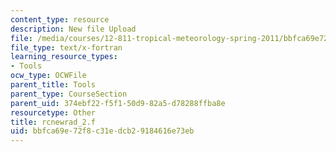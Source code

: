 ```yaml
---
content_type: resource
description: New file Upload
file: /media/courses/12-811-tropical-meteorology-spring-2011/bbfca69e72f8c31edcb29184616e73eb_rcnewrad_2.f
file_type: text/x-fortran
learning_resource_types:
- Tools
ocw_type: OCWFile
parent_title: Tools
parent_type: CourseSection
parent_uid: 374ebf22-f5f1-50d9-82a5-d78288ffba8e
resourcetype: Other
title: rcnewrad_2.f
uid: bbfca69e-72f8-c31e-dcb2-9184616e73eb
---
```

